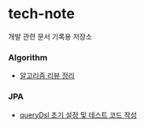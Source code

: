 # tech-note
개발 관련 문서 기록용 저장소

### Algorithm

- [알고리즘 리뷰 정리](https://github.com/JJungwoo/tech-note/tree/main/algorithm)

### JPA

- [queryDsl 초기 설정 및 테스트 코드 작성](./jpa/queryDsl-초기설정-및-테스트코드작성.md)
